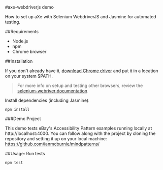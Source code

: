 #axe-webdriverjs demo

How to set up aXe with Selenium WebdriverJS and Jasmine for automated testing.

##Requirements
* Node.js
* npm
* Chrome browser

##Installation

If you don't already have it, [download Chrome driver](https://sites.google.com/a/chromium.org/chromedriver/downloads) and put it in a location on your system $PATH.

>For more info on setup and testing other browsers, review the [selenium-webriver documentation](https://www.npmjs.com/package/selenium-webdriver).

Install dependencies (including Jasmine):
```
npm install
```

###Demo Project

This demo tests eBay's Accessibility Pattern examples running locally at http://localhost:4000. You can follow along with the project by cloning the repository and setting it up on your local machine: https://github.com/ianmcburnie/mindpatterns/ 

##Usage: Run tests

```
npm test
```